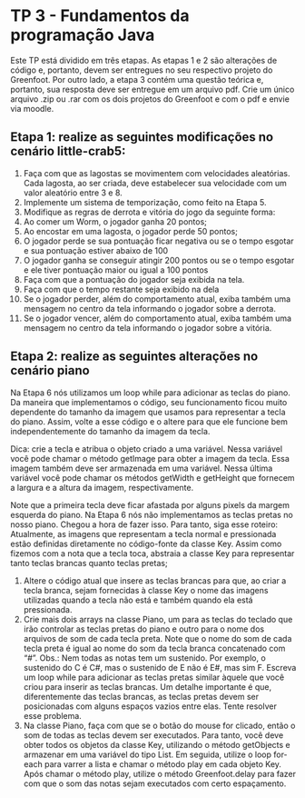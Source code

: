 # TP 3 - Fundamentos da programação Java

Este TP está dividido em três etapas. As etapas 1 e 2 são alterações de código e, portanto, devem ser entregues no seu respectivo projeto do Greenfoot. Por outro lado, a etapa 3 contém uma questão teórica e, portanto, sua resposta deve ser entregue em um arquivo pdf. Crie um único arquivo .zip ou .rar com os dois projetos do Greenfoot e com o pdf e envie via moodle.

## Etapa 1: realize as seguintes modificações no cenário little-crab5:

1. Faça com que as lagostas se movimentem com velocidades aleatórias. Cada lagosta, ao ser criada, deve estabelecer sua velocidade com um valor aleatório entre 3 e 8.
1. Implemente um sistema de temporização, como feito na Etapa 5.
1. Modifique as regras de derrota e vitória do jogo da seguinte forma:
1. Ao comer um Worm, o jogador ganha 20 pontos;
1. Ao encostar em uma lagosta, o jogador perde 50 pontos;
1. O jogador perde se sua pontuação ficar negativa ou se o tempo esgotar e sua pontuação estiver abaixo de 100
1. O jogador ganha se conseguir atingir 200 pontos ou se o tempo esgotar e ele tiver pontuação maior ou igual a 100 pontos
1. Faça com que a pontuação do jogador seja exibida na tela.
1. Faça com que o tempo restante seja exibido na dela
1. Se o jogador perder, além do comportamento atual, exiba também uma mensagem no centro da tela informando o jogador sobre a derrota.
1. Se o jogador vencer, além do comportamento atual, exiba também uma mensagem no centro da tela informando o jogador sobre a vitória.

## Etapa 2: realize as seguintes alterações no cenário piano

Na Etapa 6 nós utilizamos um loop while para adicionar as teclas do piano. Da maneira que implementamos o código, seu funcionamento ficou muito dependente do tamanho da imagem que usamos para representar a tecla do piano. Assim, volte a esse código e o altere para que ele funcione bem independentemente do tamanho da imagem da tecla.

Dica: crie a tecla e atribua o objeto criado a uma variável. Nessa variável você pode chamar o método getImage para obter a imagem da tecla. Essa imagem também deve ser armazenada em uma variável. Nessa última variável você pode chamar os métodos getWidth e getHeight que fornecem a largura e a altura da imagem, respectivamente.

Note que a primeira tecla deve ficar afastada por alguns pixels da margem esquerda do piano.
Na Etapa 6 nós não implementamos as teclas pretas no nosso piano. Chegou a hora de fazer isso. Para tanto, siga esse roteiro:
Atualmente, as imagens que representam a tecla normal e pressionada estão definidas diretamente no código-fonte da classe Key. Assim como fizemos com a nota que a tecla toca, abstraia a classe Key para representar tanto teclas brancas quanto teclas pretas;

1. Altere o código atual que insere as teclas brancas para que, ao criar a tecla branca, sejam fornecidas à classe Key o nome das imagens utilizadas quando a tecla não está e também quando ela está pressionada.
1. Crie mais dois arrays na classe Piano, um para as teclas do teclado que irão controlar as teclas pretas do piano e outro para o nome dos arquivos de som de cada tecla preta. Note que o nome do som de cada tecla preta é igual ao nome do som da tecla branca concatenado com “#”. Obs.: Nem todas as notas tem um sustenido. Por exemplo, o sustenido do C é C#, mas o sustenido de E não é E#, mas sim F.
Escreva um loop while para adicionar as teclas pretas similar àquele que você criou para inserir as teclas brancas. Um detalhe importante é que, diferentemente das teclas brancas, as teclas pretas devem ser posicionadas com alguns espaços vazios entre elas. Tente resolver esse problema.
1. Na classe Piano, faça com que se o botão do mouse for clicado, então o som de todas as teclas devem ser executados. Para tanto, você deve obter todos os objetos da classe Key, utilizando o método getObjects e armazenar em uma variável do tipo List<Key>. Em seguida, utilize o loop for-each para varrer a lista e chamar o método play em cada objeto Key. Após chamar o método play, utilize o método Greenfoot.delay para fazer com que o som das notas sejam executados com certo espaçamento.